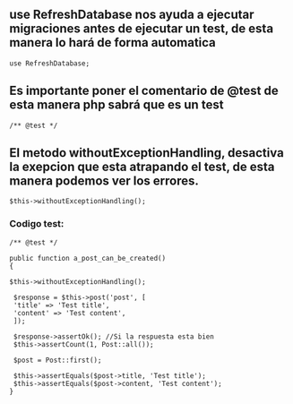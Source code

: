 ## use RefreshDatabase nos ayuda a ejecutar migraciones antes de ejecutar un test, de esta manera lo hará de forma automatica

`use RefreshDatabase;`

## Es importante poner el comentario de @test de esta manera php sabrá que es un test

`/** @test */`

## El metodo withoutExceptionHandling, desactiva la exepcion que esta atrapando el test, de esta manera podemos ver los errores.

`$this->withoutExceptionHandling();`

### Codigo test:

`/** @test */`

`public function a_post_can_be_created()`  
`{`

`$this->withoutExceptionHandling();`

` $response = $this->post('post', [`  
` 'title' => 'Test title',`  
` 'content' => 'Test content',`  
` ]);`

` $response->assertOk(); //Si la respuesta esta bien`  
` $this->assertCount(1, Post::all());`

` $post = Post::first();`

` $this->assertEquals($post->title, 'Test title');`  
` $this->assertEquals($post->content, 'Test content');`  
`}`
